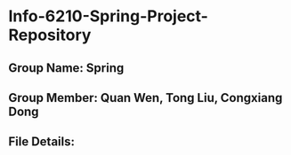 # Info-6210-Spring-Project-Repository
## Group Name: Spring
## Group Member: Quan Wen, Tong Liu, Congxiang Dong
## File Details:<br>

